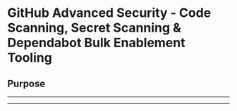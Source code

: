 # GitHub Advanced Security - Code Scanning, Secret Scanning & Dependabot Bulk Enablement Tooling

## Purpose

***************************************

***************************************
